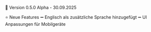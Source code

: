 📢 Version 0.5.0 Alpha - 30.09.2025

⭐ Neue Features 
   ➖ Englisch als zusätzliche Sprache                hinzugefügt
   ➖ UI Anpassungen für Mobilgeräte